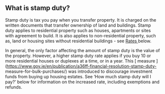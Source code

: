 ##  What is stamp duty?

Stamp duty is tax you pay when you transfer property. It is charged on the
written documents that transfer ownership of land and buildings. Stamp duty
applies to residential property such as houses, apartments or sites with
agreement to build. It is also applies to non-residential property, such as,
land or housing sites without residential buildings - see [ Rates
](stamp_duty.en.html#l62fd2) below.

In general, the only factor affecting the amount of stamp duty is the value of
the property. However, a higher stamp duty rate applies if you buy 10 or more
residential houses or duplexes at a time, or in a year. This [ measure
](https://www.gov.ie/en/publication/a36ff-financial-resolution-stamp-duty-
measure-for-bulk-purchases/) was introduced to discourage investment funds
from buying up housing estates. See ‘How much stamp duty will I pay?’ below
for information on the increased rate, including exemptions and refunds.
